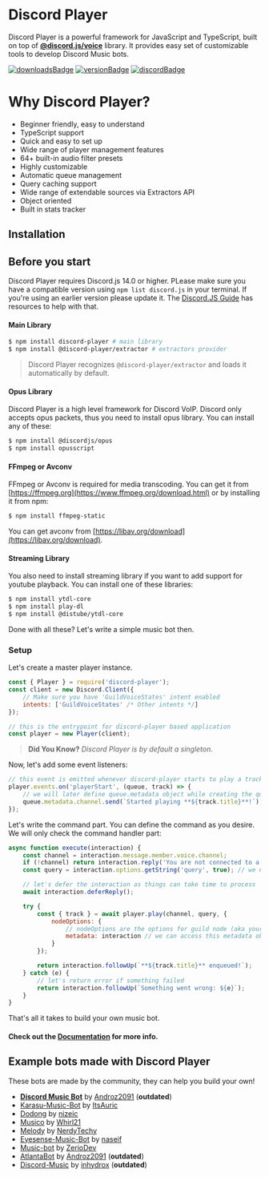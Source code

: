 # Discord Player

Discord Player is a powerful framework for JavaScript and TypeScript, built on top of **[@discord.js/voice](https://npm.im/@discordjs/voice)** library.
It provides easy set of customizable tools to develop Discord Music bots.

[![downloadsBadge](https://img.shields.io/npm/dt/discord-player?style=for-the-badge)](https://npmjs.com/discord-player)
[![versionBadge](https://img.shields.io/npm/v/discord-player?style=for-the-badge)](https://npmjs.com/discord-player)
[![discordBadge](https://img.shields.io/discord/558328638911545423?style=for-the-badge&color=7289da)](https://androz2091.fr/discord)

# Why Discord Player?

-   Beginner friendly, easy to understand
-   TypeScript support
-   Quick and easy to set up
-   Wide range of player management features
-   64+ built-in audio filter presets
-   Highly customizable
-   Automatic queue management
-   Query caching support
-   Wide range of extendable sources via Extractors API
-   Object oriented
-   Built in stats tracker

## Installation

## Before you start

Discord Player requires Discord.js 14.0 or higher. PLease make sure you have a compatible version using `npm list discord.js` in your terminal. If you're using an earlier version please update it. The [Discord.JS Guide](https://discordjs.guide/) has resources to help with that.

#### Main Library

```bash
$ npm install discord-player # main library
$ npm install @discord-player/extractor # extractors provider
```

> Discord Player recognizes `@discord-player/extractor` and loads it automatically by default.

#### Opus Library

Discord Player is a high level framework for Discord VoIP. Discord only accepts opus packets, thus you need to install opus library. You can install any of these:

```bash
$ npm install @discordjs/opus
$ npm install opusscript
```

#### FFmpeg or Avconv

FFmpeg or Avconv is required for media transcoding. You can get it from [https://ffmpeg.org](https://www.ffmpeg.org/download.html) or by installing it from npm:

```bash
$ npm install ffmpeg-static
```

You can get avconv from [https://libav.org/download](https://libav.org/download).

#### Streaming Library

You also need to install streaming library if you want to add support for youtube playback. You can install one of these libraries:

```bash
$ npm install ytdl-core
$ npm install play-dl
$ npm install @distube/ytdl-core
```

Done with all these? Let's write a simple music bot then.

### Setup

Let's create a master player instance.

```js
const { Player } = require('discord-player');
const client = new Discord.Client({
    // Make sure you have 'GuildVoiceStates' intent enabled
    intents: ['GuildVoiceStates' /* Other intents */]
});

// this is the entrypoint for discord-player based application
const player = new Player(client);
```

> **Did You Know?** _Discord Player is by default a singleton._

Now, let's add some event listeners:

```js
// this event is emitted whenever discord-player starts to play a track
player.events.on('playerStart', (queue, track) => {
    // we will later define queue.metadata object while creating the queue
    queue.metadata.channel.send(`Started playing **${track.title}**!`);
});
```

Let's write the command part. You can define the command as you desire. We will only check the command handler part:

```js
async function execute(interaction) {
    const channel = interaction.message.member.voice.channel;
    if (!channel) return interaction.reply('You are not connected to a voice channel!'); // make sure we have a voice channel
    const query = interaction.options.getString('query', true); // we need input/query to play

    // let's defer the interaction as things can take time to process
    await interaction.deferReply();

    try {
        const { track } = await player.play(channel, query, {
            nodeOptions: {
                // nodeOptions are the options for guild node (aka your queue in simple word)
                metadata: interaction // we can access this metadata object using queue.metadata later on
            }
        });

        return interaction.followUp(`**${track.title}** enqueued!`);
    } catch (e) {
        // let's return error if something failed
        return interaction.followUp(`Something went wrong: ${e}`);
    }
}
```

That's all it takes to build your own music bot.

#### Check out the [Documentation](https://discord-player.js.org) for more info.

## Example bots made with Discord Player

These bots are made by the community, they can help you build your own!

-   **[Discord Music Bot](https://github.com/Androz2091/discord-music-bot)** by [Androz2091](https://github.com/Androz2091) (**outdated**)
-   [Karasu-Music-Bot](https://github.com/ItsAuric/karasu-music-bot) by [ItsAuric](https://github.com/itsauric)
-   [Dodong](https://github.com/nizeic/Dodong) by [nizeic](https://github.com/nizeic)
-   [Musico](https://github.com/Whirl21/Musico) by [Whirl21](https://github.com/Whirl21)
-   [Melody](https://github.com/NerdyTechy/Melody) by [NerdyTechy](https://github.com/NerdyTechy)
-   [Eyesense-Music-Bot](https://github.com/naseif/Eyesense-Music-Bot) by [naseif](https://github.com/naseif)
-   [Music-bot](https://github.com/ZerioDev/Music-bot) by [ZerioDev](https://github.com/ZerioDev)
-   [AtlantaBot](https://github.com/Androz2091/AtlantaBot) by [Androz2091](https://github.com/Androz2091) (**outdated**)
-   [Discord-Music](https://github.com/inhydrox/discord-music) by [inhydrox](https://github.com/inhydrox) (**outdated**)
